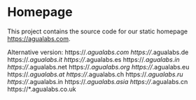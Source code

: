 # Homepage
This project contains the source code for our static homepage https://agualabs.com.

Alternative version:
https://*.agualabs.com
https://*.agualabs.de
https://*.agualabs.it
https://*.agualabs.es
https://*.agualabs.in
https://*.agualabs.net
https://*.agualabs.org
https://*.agualabs.eu
https://*.agualabs.at
https://*.agualabs.ch
https://*.agualabs.ru
https://*.agualabs.in
https://*.agualabs.asia
https://*.agualabs.cn
https://*.agualabs.co.uk
